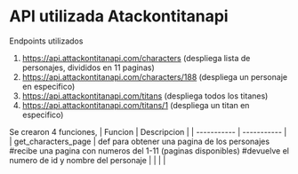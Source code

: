# API utilizada Atackontitanapi

Endpoints utilizados
1. https://api.attackontitanapi.com/characters (despliega lista de personajes, divididos en 11 paginas)
2. https://api.attackontitanapi.com/characters/188 (despliega un personaje en especifico)
3. https://api.attackontitanapi.com/titans (despliega todos los titanes)
4. https://api.attackontitanapi.com/titans/1 (despliega un titan en especifico)

Se crearon 4 funciones,
| Funcion  | Descripcion |
| ----------- | ----------- |
| get_characters_page  | def para obtener una pagina de los personajes
#recibe una pagina con numeros del 1-11 (paginas disponibles)
#devuelve el numero de id y nombre del personaje  |
|  |  |